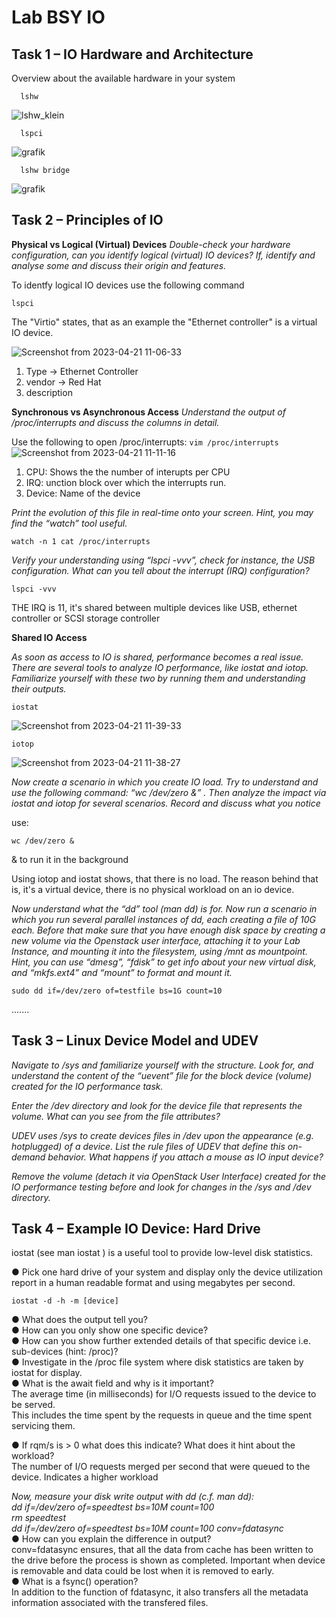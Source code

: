 # Lab BSY IO
## Task 1 – IO Hardware and Architecture
Overview about the available hardware in your system
``` 
  lshw
``` 
![lshw_klein](https://user-images.githubusercontent.com/127535426/233590198-88e5f9ad-de23-4460-b0e9-ce6176cbb458.png)

``` 
  lspci
  ``` 
![grafik](https://user-images.githubusercontent.com/127535426/233587077-b9474ce3-b9e0-47b1-be70-759db509b65c.png)
``` 
  lshw bridge
``` 
![grafik](https://user-images.githubusercontent.com/127535426/233589375-4c43c59d-c5e3-4f4b-b6a6-36ea257bab28.png)


## Task 2 – Principles of IO

**Physical vs Logical (Virtual) Devices**
*Double-check your hardware configuration, can you identify logical (virtual) IO devices? If, identify
and analyse some and discuss their origin and features.*

To identfy logical IO devices use the following command

```
lspci
```
The "Virtio" states, that as an example the "Ethernet controller" is a virtual IO device.

![Screenshot from 2023-04-21 11-06-33](https://user-images.githubusercontent.com/79651776/233595454-666b0a24-6e81-4da1-a711-44295c68ce6b.png)

1. Type -> Ethernet Controller
2. vendor -> Red Hat
3. description

**Synchronous vs Asynchronous Access**
*Understand the output of /proc/interrupts and discuss the columns in detail.*

Use the following to open /proc/interrupts:
``
vim /proc/interrupts
``
![Screenshot from 2023-04-21 11-11-16](https://user-images.githubusercontent.com/79651776/233596592-f1ffd7bc-7fd1-4058-ba6e-d12fd5cb0cb8.png)

1. CPU: Shows the the number of interupts per CPU
2. IRQ: unction block over which the interrupts run. 
3. Device: Name of the device

*Print the evolution of this file in real-time onto your screen. Hint, you may find the “watch” tool useful.*

```
watch -n 1 cat /proc/interrupts
```
*Verify your understanding using “lspci -vvv”, check for instance, the USB configuration. What can
you tell about the interrupt (IRQ) configuration?*

```
lspci -vvv
```

THE IRQ is 11, it's shared between multiple devices like USB, ethernet controller or SCSI storage controller

**Shared IO Access**

*As soon as access to IO is shared, performance becomes a real issue. There are several tools to
analyze IO performance, like iostat and iotop. Familiarize yourself with these two by running them
and understanding their outputs.*

```
iostat
```

![Screenshot from 2023-04-21 11-39-33](https://user-images.githubusercontent.com/79651776/233603220-afd8ef69-eb58-4593-b43e-37aa5c637395.png)


```
iotop
```

![Screenshot from 2023-04-21 11-38-27](https://user-images.githubusercontent.com/79651776/233603006-0b712851-061a-4a0d-8e69-f18c36d5ec04.png)

*Now create a scenario in which you create IO load. Try to understand and use the following
command: “wc /dev/zero &” . Then analyze the impact via iostat and iotop for several scenarios.
Record and discuss what you notice*

use: 
```
wc /dev/zero &
```
& to run it in the background

Using iotop and iostat shows, that there is no load. The reason behind that is, it's a virtual device, there is no physical workload on an io device.


*Now understand what the “dd” tool (man dd) is for. Now run a scenario in which you run several
parallel instances of dd, each creating a file of 10G each. Before that make sure that you have
enough disk space by creating a new volume via the Openstack user interface, attaching it to your
Lab Instance, and mounting it into the filesystem, using /mnt as mountpoint. Hint, you can use
“dmesg”, “fdisk” to get info about your new virtual disk, and “mkfs.ext4” and “mount” to format and
mount it.*


```
sudo dd if=/dev/zero of=testfile bs=1G count=10
```


.......

## Task 3 – Linux Device Model and UDEV
*Navigate to /sys and familiarize yourself with the structure. Look for, and understand the content of
the “uevent” file for the block device (volume) created for the IO performance task.*  

*Enter the /dev directory and look for the device file that represents the volume. What can you see
from the file attributes?*  

*UDEV uses /sys to create devices files in /dev upon the appearance (e.g. hotplugged) of a device.
List the rule files of UDEV that define this on-demand behavior. What happens if you attach a mouse
as IO input device?*  

*Remove the volume (detach it via OpenStack User Interface) created for the IO performance testing
before and look for changes in the /sys and /dev directory.*  






## Task 4 – Example IO Device: Hard Drive
iostat (see man iostat ) is a useful tool to provide low-level disk statistics.  

● Pick one hard drive of your system and display only the device utilization report in a human
readable format and using megabytes per second.
```
iostat -d -h -m [device]
```
● What does the output tell you?  
● How can you only show one specific device?  
● How can you show further extended details of that specific device i.e. sub-devices (hint:
/proc)?  
● Investigate in the /proc file system where disk statistics are taken by iostat for display.  
● What is the await field and why is it important?  
  The average time (in milliseconds) for I/O requests  issued to the device to be served.   
  This includes  the time spent by the requests in queue and the time spent servicing them.    
 
● If rqm/s is > 0 what does this indicate? What does it hint about the workload?  
The number of I/O requests merged per second that were queued to the device. Indicates a higher workload

*Now, measure your disk write output with dd (c.f. man dd):  
dd if=/dev/zero of=speedtest bs=10M count=100  
rm speedtest  
dd if=/dev/zero of=speedtest bs=10M count=100 conv=fdatasync*  
● How can you explain the difference in output?    
conv=fdatasync ensures, that all the data from cache has been written to the drive before the process is shown as completed. Important when device is removable and data could be lost when it is removed to early.     
● What is a fsync() operation?    
In addition to the function of fdatasync, it also transfers all the metadata information associated with the transfered files.  



